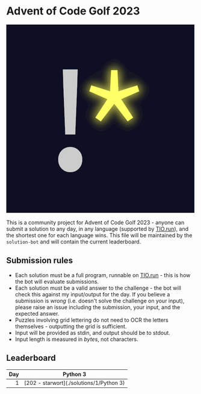 # Advent of Code Golf 2023

![Advent of Code Golf icon](./advent-of-code-golf.png)

This is a community project for Advent of Code Golf 2023 - anyone can submit a
solution to any day, in any language (supported by [TIO.run](https://tio.run)),
and the shortest one for each language wins. This file will be maintained by the
`solution-bot` and will contain the current leaderboard.

## Submission rules

- Each solution must be a full program, runnable on [TIO.run](https://tio.run) -
  this is how the bot will evaluate submissions.
- Each solution must be a valid answer to the challenge - the bot will check this
  against my input/output for the day. If you believe a submission is *wrong*
  (i.e. doesn't solve the challenge on your input), please raise an issue
  including the submission, your input, and the expected answer.
- Puzzles involving grid lettering do not need to OCR the letters themselves -
  outputting the grid is sufficient.
- Input will be provided as stdin, and output should be to stdout.
- Input length is measured in *bytes*, not characters.

## Leaderboard

Day | Python 3
--: | ---
1 | [202 - starwort](./solutions/1/Python 3)
